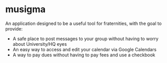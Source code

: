# musigma

An application designed to be a useful tool for fraternities, with the goal to provide:
- A safe place to post messages to your group without having to worry about University/HQ eyes
- An easy way to access and edit your calendar via Google Calendars
- A way to pay dues without having to pay fees and use a checkbook
